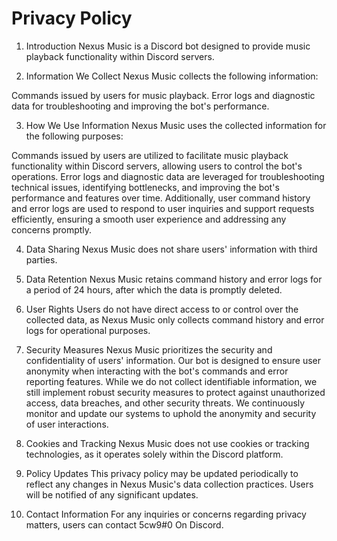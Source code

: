 # Privacy Policy

1. Introduction
Nexus Music is a Discord bot designed to provide music playback functionality within Discord servers.

2. Information We Collect
Nexus Music collects the following information:

Commands issued by users for music playback.
Error logs and diagnostic data for troubleshooting and improving the bot's performance.

3. How We Use Information
Nexus Music uses the collected information for the following purposes:

Commands issued by users are utilized to facilitate music playback functionality within Discord servers, allowing users to control the bot's operations.
Error logs and diagnostic data are leveraged for troubleshooting technical issues, identifying bottlenecks, and improving the bot's performance and features over time.
Additionally, user command history and error logs are used to respond to user inquiries and support requests efficiently, ensuring a smooth user experience and addressing any concerns promptly.

4. Data Sharing
Nexus Music does not share users' information with third parties.

5. Data Retention
Nexus Music retains command history and error logs for a period of 24 hours, after which the data is promptly deleted.

6. User Rights
Users do not have direct access to or control over the collected data, as Nexus Music only collects command history and error logs for operational purposes.

7. Security Measures
Nexus Music prioritizes the security and confidentiality of users' information. Our bot is designed to ensure user anonymity when interacting with the bot's commands and error reporting features. While we do not collect identifiable information, we still implement robust security measures to protect against unauthorized access, data breaches, and other security threats. We continuously monitor and update our systems to uphold the anonymity and security of user interactions.

8. Cookies and Tracking
Nexus Music does not use cookies or tracking technologies, as it operates solely within the Discord platform.

9. Policy Updates
This privacy policy may be updated periodically to reflect any changes in Nexus Music's data collection practices. Users will be notified of any significant updates.

10. Contact Information
For any inquiries or concerns regarding privacy matters, users can contact 5cw9#0 On Discord.
